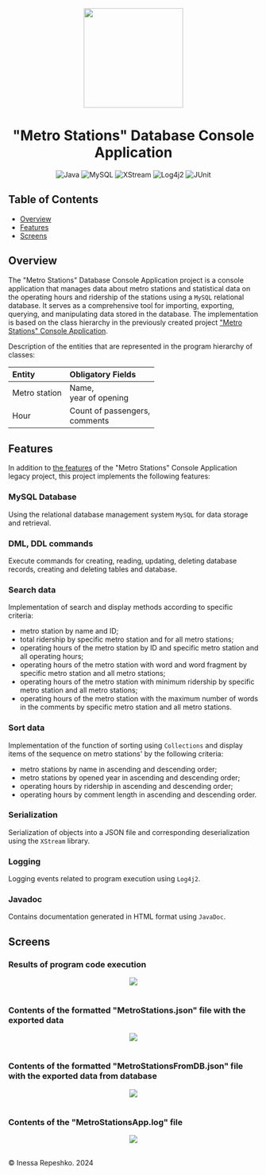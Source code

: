 <div align="center"><img src="https://github.com/user-attachments/assets/d0d383bb-de61-43f4-b2f4-320b2c8cc055" width="200"/></div>
<h1 align="center"><a id="metro-station-database-console-application"></a> "Metro Stations" Database Console Application</h1>

<p align="center">
   <img src="https://img.shields.io/badge/Java-007396?logo=java&logoColor=white" alt="Java" />
   <img src="https://img.shields.io/badge/MySQL-4479A1?logo=mysql&logoColor=white" alt="MySQL" />
   <img src="https://img.shields.io/badge/XStream-2A2A2A?logo=xstream&logoColor=white" alt="XStream" />
   <img src="https://img.shields.io/badge/Log4j2-FF4500?logo=apache&logoColor=white" alt="Log4j2" />
   <img src="https://img.shields.io/badge/JUnit-25A162?logo=junit5&logoColor=white" alt="JUnit" />
</p>


## Table of Contents
- [Overview](#overview)
- [Features](#metro-station-database-console-application-features)
- [Screens](#screens)
 

## Overview

The "Metro Stations" Database Console Application project is a console application that manages data 
about metro stations and statistical data on the operating hours and ridership of the stations 
using a ```MySQL``` relational database.
It serves as a comprehensive tool for importing, exporting, querying, and manipulating data stored in the database.
The implementation is based on the class hierarchy in the previously created project 
["Metro Stations" Console Application](https://github.com/InessaRepeshko/java-application-metro-stations/tree/main/applications/src/main/java/applications/console_application/README.md#metro-station-console-application).

Description of the entities that are represented in the program hierarchy of classes:

| Entity        | Obligatory Fields                  |
|:--------------|:-----------------------------------|
| Metro station | Name, <br/>year of opening         |
| Hour          | Count of passengers, <br/>comments |


## <a id="metro-station-database-console-application-features"></a> Features

In addition to [the features](https://github.com/InessaRepeshko/java-application-metro-stations/tree/main/applications/src/main/java/applications/console_application/README.md#metro-station-console-application-features) 
of the "Metro Stations" Console Application legacy project, this project implements the following features:

### MySQL Database
Using the relational database management system ```MySQL``` for data storage and retrieval.

### DML, DDL commands
Execute commands for creating, reading, updating, deleting database records, creating and deleting tables and database.

### Search data
Implementation of search and display methods according to specific criteria:
- metro station by name and ID;
- total ridership by specific metro station and for all metro stations;
- operating hours of the metro station by ID and specific metro station and all operating hours;
- operating hours of the metro station with word and word fragment by specific metro station and all metro stations;
- operating hours of the metro station with minimum ridership by specific metro station and all metro stations;
- operating hours of the metro station with the maximum number of words in the comments 
by specific metro station and all metro stations.

### Sort data
Implementation of the function of sorting using ```Collections``` and display items
of the sequence on metro stations' by the following criteria:
- metro stations by name in ascending and descending order;
- metro stations by opened year in ascending and descending order;
- operating hours by ridership in ascending and descending order;
- operating hours by comment length in ascending and descending order.

### Serialization
Serialization of objects into a JSON file and corresponding deserialization using the ```XStream``` library.

### Logging
Logging events related to program execution using ```Log4j2```.

### Javadoc
Contains documentation generated in HTML format using ```JavaDoc```.


## Screens

### Results of program code execution

<div align="center">
    <img src="https://github.com/InessaRepeshko/java-application-metro-stations/blob/main/screens/database_console_application/results.jpg">
</div><br />

### Contents of the formatted "MetroStations.json" file with the exported data

<div align="center">
    <img src="https://github.com/InessaRepeshko/java-application-metro-stations/blob/main/screens/database_console_application/json_file_1.jpg">
</div><br />

### Contents of the formatted "MetroStationsFromDB.json" file with the exported data from database

<div align="center">
    <img src="https://github.com/InessaRepeshko/java-application-metro-stations/blob/main/screens/database_console_application/json_file_2.jpg">
</div><br />

### Contents of the "MetroStationsApp.log" file

<div align="center">
    <img src="https://github.com/InessaRepeshko/java-application-metro-stations/blob/main/screens/database_console_application/log_file.jpg">
</div><br />



© Inessa Repeshko. 2024
